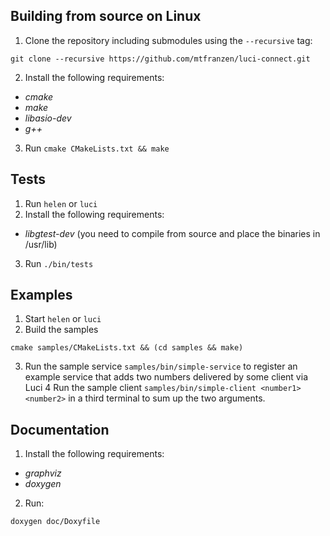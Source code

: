 ## Building from source on Linux
1. Clone the repository including submodules using the `--recursive` tag:
```
git clone --recursive https://github.com/mtfranzen/luci-connect.git
```
2. Install the following requirements:
 * *cmake*
 * *make*
 * *libasio-dev*
 * *g++*

3. Run `cmake CMakeLists.txt && make`

## Tests
1. Run `helen` or `luci`
2. Install the following requirements:
 * *libgtest-dev* (you need to compile from source and place the binaries in /usr/lib)
3. Run `./bin/tests`

## Examples

1. Start `helen` or `luci`
2. Build the samples
```
cmake samples/CMakeLists.txt && (cd samples && make)
```
3. Run the sample service `samples/bin/simple-service` to register an example service that adds two numbers delivered by some client via Luci
4 Run the sample client `samples/bin/simple-client <number1> <number2>` in a third terminal to sum up the two arguments.

## Documentation
1. Install the following requirements:
 * *graphviz*
 * *doxygen*
2. Run:
```
doxygen doc/Doxyfile
```

